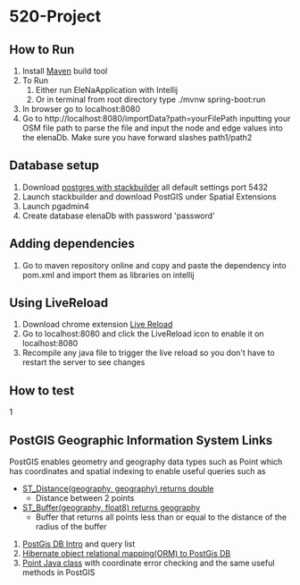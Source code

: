 # 520-Project

## How to Run
1. Install [Maven](https://maven.apache.org/download.cgi) build tool
2. To Run
    1. Either run EleNaApplication with Intellij
    2. Or in terminal from root directory type ./mvnw spring-boot:run
3. In  browser go to localhost:8080
4. Go to http://localhost:8080/importData?path=yourFilePath inputting your OSM file path to parse the file and input 
the node and edge values into the elenaDb. Make sure you have forward slashes path1/path2

## Database setup
1. Download [postgres with stackbuilder](https://www.enterprisedb.com/downloads/postgres-postgresql-downloads#windows) all default settings port 5432
2. Launch stackbuilder and download PostGIS under Spatial Extensions 
3. Launch pgadmin4
4. Create database elenaDb with password 'password'

## Adding dependencies
1. Go to maven repository online and copy and paste the dependency into pom.xml and import them as libraries on intellij

## Using LiveReload
1. Download chrome extension [Live Reload](https://chrome.google.com/webstore/detail/livereload/jnihajbhpnppcggbcgedagnkighmdlei)
2. Go to localhost:8080 and click the LiveReload icon to enable it on localhost:8080
3. Recompile any java file to trigger the live reload so you don't have to restart the server to see changes

## How to test
1

## PostGIS Geographic Information System Links
PostGIS enables geometry and geography data types such as Point which has coordinates and spatial indexing to 
enable useful queries such as 
* [ST_Distance(geography, geography) returns double](https://postgis.net/docs/ST_Distance.html)
    * Distance between 2 points 
* [ST_Buffer(geography, float8) returns geography](https://postgis.net/docs/ST_Buffer.html)
    * Buffer that returns all points less than or equal to the distance of the radius of the buffer 
1. [PostGis DB Intro](https://postgis.net/workshops/postgis-intro/geography.html) and query list
2. [Hibernate object relational mapping(ORM) to PostGis DB](https://docs.jboss.org/hibernate/orm/5.2/userguide/html_single/Hibernate_User_Guide.html#spatial-overview)
3. [Point Java class](https://locationtech.github.io/jts/javadoc/org/locationtech/jts/geom/Point.html) with coordinate error checking and the same useful methods in PostGIS
